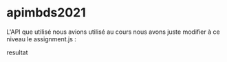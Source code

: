 # apimbds2021


L'API que utilisé  nous avions utilisé au cours nous avons juste modifier à ce niveau le assignment.js : 

resultat 

